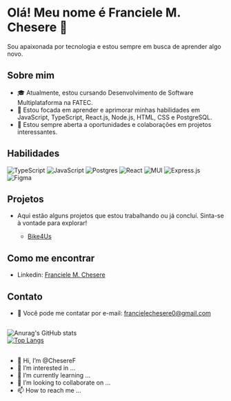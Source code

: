 # Olá! Meu nome é Franciele M. Chesere 👋

Sou apaixonada por tecnologia e estou sempre em busca de aprender algo novo.

## Sobre mim

- 🎓 Atualmente, estou cursando Desenvolvimento de Software Multiplataforma na FATEC.
- 🌱 Estou focada em aprender e aprimorar minhas habilidades em JavaScript, TypeScript, React.js, Node.js, HTML, CSS e PostgreSQL.
- 💼 Estou sempre aberta a oportunidades e colaborações em projetos interessantes.

## Habilidades

![TypeScript](https://img.shields.io/badge/typescript-%23007ACC.svg?style=for-the-badge&logo=typescript&logoColor=white)
![JavaScript](https://img.shields.io/badge/javascript-%23323330.svg?style=for-the-badge&logo=javascript&logoColor=%23F7DF1E)
![Postgres](https://img.shields.io/badge/postgres-%23316192.svg?style=for-the-badge&logo=postgresql&logoColor=white)
![React](https://img.shields.io/badge/react-%2320232a.svg?style=for-the-badge&logo=react&logoColor=%2361DAFB)
![MUI](https://img.shields.io/badge/MUI-%230081CB.svg?style=for-the-badge&logo=mui&logoColor=white)
![Express.js](https://img.shields.io/badge/express.js-%23404d59.svg?style=for-the-badge&logo=express&logoColor=%2361DAFB)
![Figma](https://img.shields.io/badge/figma-%23F24E1E.svg?style=for-the-badge&logo=figma&logoColor=white)

## Projetos

- Aqui estão alguns projetos que estou trabalhando ou já concluí. Sinta-se à vontade para explorar!

   - [Bike4Us](https://github.com/backdoorgroup/bike4us)

## Como me encontrar

- Linkedin: [Franciele M. Chesere](https://www.linkedin.com/in/franciele-m-chesere-605974274/)

## Contato

- 📧 Você pode me contatar por e-mail: francielechesere0@gmail.com

##

![Anurag's GitHub stats](https://github-readme-stats.vercel.app/api?username=ChesereF&show_icons=true&theme=merko&count_private=true)
<br>
[![Top Langs](https://github-readme-stats.vercel.app/api/top-langs/?username=ChesereF&layout=compact&theme=merko)](https://github.com/anuraghazra/github-readme-stats)

##


- 👋 Hi, I’m @ChesereF
- 👀 I’m interested in ...
- 🌱 I’m currently learning ...
- 💞️ I’m looking to collaborate on ...
- 📫 How to reach me ...


